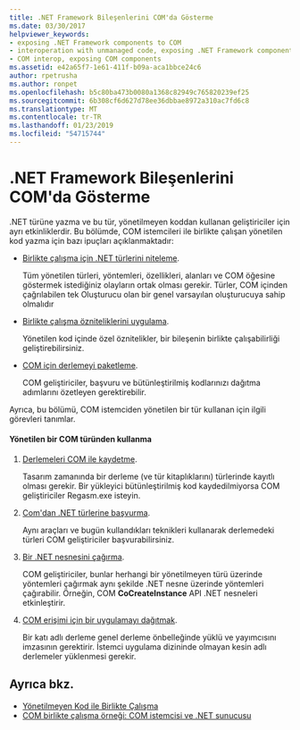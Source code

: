 ```yaml
---
title: .NET Framework Bileşenlerini COM'da Gösterme
ms.date: 03/30/2017
helpviewer_keywords:
- exposing .NET Framework components to COM
- interoperation with unmanaged code, exposing .NET Framework components
- COM interop, exposing COM components
ms.assetid: e42a65f7-1e61-411f-b09a-aca1bbce24c6
author: rpetrusha
ms.author: ronpet
ms.openlocfilehash: b5c80ba473b0080a1368c82949c765820239ef25
ms.sourcegitcommit: 6b308cf6d627d78ee36dbbae8972a310ac7fd6c8
ms.translationtype: MT
ms.contentlocale: tr-TR
ms.lasthandoff: 01/23/2019
ms.locfileid: "54715744"
---
```

# <a name="exposing-net-framework-components-to-com"></a>.NET Framework Bileşenlerini COM'da Gösterme
.NET türüne yazma ve bu tür, yönetilmeyen koddan kullanan geliştiriciler için ayrı etkinliklerdir. Bu bölümde, COM istemcileri ile birlikte çalışan yönetilen kod yazma için bazı ipuçları açıklanmaktadır:  
  
-   [Birlikte çalışma için .NET türlerini niteleme](../../../docs/framework/interop/qualifying-net-types-for-interoperation.md).  
  
     Tüm yönetilen türleri, yöntemleri, özellikleri, alanları ve COM öğesine göstermek istediğiniz olayların ortak olması gerekir. Türler, COM içinden çağrılabilen tek Oluşturucu olan bir genel varsayılan oluşturucuya sahip olmalıdır  
  
-   [Birlikte çalışma özniteliklerini uygulama](../../../docs/framework/interop/applying-interop-attributes.md).  
  
     Yönetilen kod içinde özel öznitelikler, bir bileşenin birlikte çalışabilirliği geliştirebilirsiniz.  
  
-   [COM için derlemeyi paketleme](../../../docs/framework/interop/packaging-an-assembly-for-com.md).  
  
     COM geliştiriciler, başvuru ve bütünleştirilmiş kodlarınızı dağıtma adımlarını özetleyen gerektirebilir.  
  
 Ayrıca, bu bölümü, COM istemciden yönetilen bir tür kullanan için ilgili görevleri tanımlar.  
  
#### <a name="to-consume-a-managed-type-from-com"></a>Yönetilen bir COM türünden kullanma  
  
1.  [Derlemeleri COM ile kaydetme](../../../docs/framework/interop/registering-assemblies-with-com.md).  
  
     Tasarım zamanında bir derleme (ve tür kitaplıklarını) türlerinde kayıtlı olması gerekir. Bir yükleyici bütünleştirilmiş kod kaydedilmiyorsa COM geliştiriciler Regasm.exe isteyin.  
  
2.  [Com'dan .NET türlerine başvurma](../../../docs/framework/interop/how-to-reference-net-types-from-com.md).  
  
     Aynı araçları ve bugün kullandıkları teknikleri kullanarak derlemedeki türleri COM geliştiriciler başvurabilirsiniz.  
  
3.  [Bir .NET nesnesini çağırma](https://msdn.microsoft.com/library/40c9626c-aea6-4bad-b8f0-c1de462efd33(v=vs.100)).  
  
     COM geliştiriciler, bunlar herhangi bir yönetilmeyen türü üzerinde yöntemleri çağırmak aynı şekilde .NET nesne üzerinde yöntemleri çağırabilir. Örneğin, COM **CoCreateInstance** API .NET nesneleri etkinleştirir.  
  
4.  [COM erişimi için bir uygulamayı dağıtmak](https://msdn.microsoft.com/library/fb63564c-c1b9-4655-a094-a235625882ce(v=vs.100)).  
  
     Bir katı adlı derleme genel derleme önbelleğinde yüklü ve yayımcısını imzasının gerektirir. İstemci uygulama dizininde olmayan kesin adlı derlemeler yüklenmesi gerekir.  
  
## <a name="see-also"></a>Ayrıca bkz.
- [Yönetilmeyen Kod ile Birlikte Çalışma](../../../docs/framework/interop/index.md)
- [COM birlikte çalışma örneği: COM istemcisi ve .NET sunucusu](../../../docs/framework/interop/com-interop-sample-com-client-and-net-server.md)
